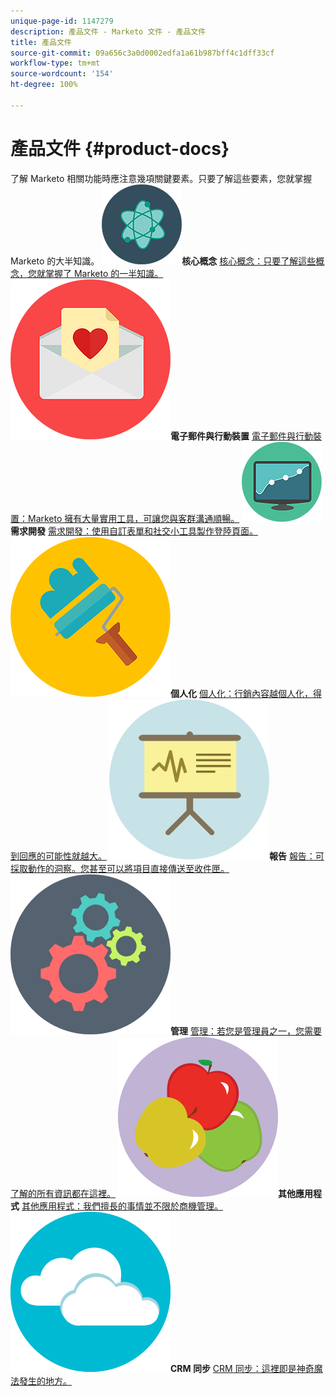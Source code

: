 ```yaml
---
unique-page-id: 1147279
description: 產品文件 - Marketo 文件 - 產品文件
title: 產品文件
source-git-commit: 09a656c3a0d0002edfa1a61b987bff4c1dff33cf
workflow-type: tm+mt
source-wordcount: '154'
ht-degree: 100%

---
```



# 產品文件 {#product-docs}

了解 Marketo 相關功能時應注意幾項關鍵要素。只要了解這些要素，您就掌握 Marketo 的大半知識。
**![核心概念](assets/education-science-12.png)核心概念** [核心概念：只要了解這些概念，您就掌握了 Marketo 的一半知識。](product-docs/core-marketo-concepts.md)     **![電子郵件與行動裝置](assets/valentine-day-10.png)電子郵件與行動裝置** [電子郵件與行動裝置：Marketo 擁有大量實用工具，可讓您與客群溝通順暢。](https://docs.marketo.com/pages/viewpage.action?pageId=557076)     **![需求開發](assets/seo-04.png)需求開發** [需求開發：使用自訂表單和社交小工具製作登陸頁面。](product-docs/demand-generation.md)     **![個人化](assets/graphic-design-tools-19.png)個人化** [個人化：行銷內容越個人化，得到回應的可能性就越大。](product-docs/personalization.md)     **![報告](assets/office-21.png)報告** [報告：可採取動作的洞察。您甚至可以將項目直接傳送至收件匣。](product-docs/reporting.md)     **![管理](assets/technology-08.png)管理** [管理：若您是管理員之一，您需要了解的所有資訊都在這裡。](https://docs.marketo.com/display/DOCS/Administration)     **![其他應用程式](assets/food-10.png)其他應用程式** [其他應用程式：我們擅長的事情並不限於商機管理。](product-docs/additional-apps.md)     **![CRM 同步](assets/seo-33.png)CRM 同步** [CRM 同步：這裡即是神奇魔法發生的地方。](product-docs/crm-sync.md)
